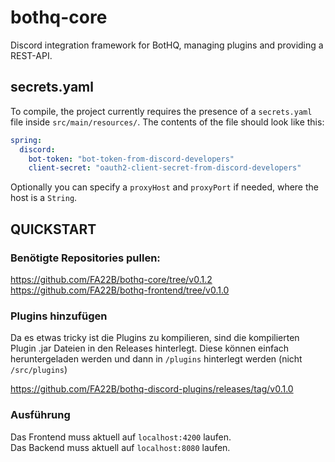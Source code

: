 # bothq-core
Discord integration framework for BotHQ, managing plugins and providing a REST-API.

## secrets.yaml
To compile, the project currently requires the presence of a `secrets.yaml` file inside `src/main/resources/`. The contents of the file should look like this:
```yaml
spring:
  discord:
    bot-token: "bot-token-from-discord-developers"
    client-secret: "oauth2-client-secret-from-discord-developers"
```
Optionally you can specify a `proxyHost` and `proxyPort` if needed, where the host is a `String`.


## QUICKSTART

### Benötigte Repositories pullen:  
https://github.com/FA22B/bothq-core/tree/v0.1.2  
https://github.com/FA22B/bothq-frontend/tree/v0.1.0  


### Plugins hinzufügen
Da es etwas tricky ist die Plugins zu kompilieren, sind die kompilierten Plugin .jar Dateien in den Releases hinterlegt.
Diese können einfach heruntergeladen werden und dann in `/plugins` hinterlegt werden (nicht `/src/plugins`)

https://github.com/FA22B/bothq-discord-plugins/releases/tag/v0.1.0


### Ausführung
Das Frontend muss aktuell auf `localhost:4200` laufen.  
Das Backend muss aktuell auf `localhost:8080` laufen.  
